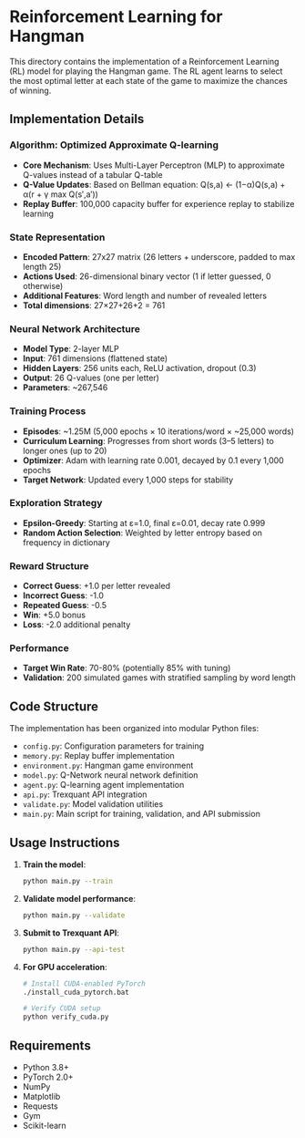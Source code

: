 # Reinforcement Learning for Hangman

This directory contains the implementation of a Reinforcement Learning (RL) model for playing the Hangman game. The RL agent learns to select the most optimal letter at each state of the game to maximize the chances of winning.

## Implementation Details

### Algorithm: Optimized Approximate Q-learning

- **Core Mechanism**: Uses Multi-Layer Perceptron (MLP) to approximate Q-values instead of a tabular Q-table
- **Q-Value Updates**: Based on Bellman equation: Q(s,a) ← (1−α)Q(s,a) + α(r + γ max Q(s′,a′))
- **Replay Buffer**: 100,000 capacity buffer for experience replay to stabilize learning

### State Representation

- **Encoded Pattern**: 27x27 matrix (26 letters + underscore, padded to max length 25)
- **Actions Used**: 26-dimensional binary vector (1 if letter guessed, 0 otherwise)
- **Additional Features**: Word length and number of revealed letters
- **Total dimensions**: 27×27+26+2 = 761

### Neural Network Architecture

- **Model Type**: 2-layer MLP
- **Input**: 761 dimensions (flattened state)
- **Hidden Layers**: 256 units each, ReLU activation, dropout (0.3)
- **Output**: 26 Q-values (one per letter)
- **Parameters**: ~267,546

### Training Process

- **Episodes**: ~1.25M (5,000 epochs × 10 iterations/word × ~25,000 words)
- **Curriculum Learning**: Progresses from short words (3–5 letters) to longer ones (up to 20)
- **Optimizer**: Adam with learning rate 0.001, decayed by 0.1 every 1,000 epochs
- **Target Network**: Updated every 1,000 steps for stability

### Exploration Strategy

- **Epsilon-Greedy**: Starting at ε=1.0, final ε=0.01, decay rate 0.999
- **Random Action Selection**: Weighted by letter entropy based on frequency in dictionary

### Reward Structure

- **Correct Guess**: +1.0 per letter revealed
- **Incorrect Guess**: -1.0
- **Repeated Guess**: -0.5
- **Win**: +5.0 bonus
- **Loss**: -2.0 additional penalty

### Performance

- **Target Win Rate**: 70-80% (potentially 85% with tuning)
- **Validation**: 200 simulated games with stratified sampling by word length

## Code Structure

The implementation has been organized into modular Python files:

- `config.py`: Configuration parameters for training
- `memory.py`: Replay buffer implementation
- `environment.py`: Hangman game environment
- `model.py`: Q-Network neural network definition
- `agent.py`: Q-learning agent implementation
- `api.py`: Trexquant API integration
- `validate.py`: Model validation utilities
- `main.py`: Main script for training, validation, and API submission

## Usage Instructions

1. **Train the model**:

   ```bash
   python main.py --train
   ```

2. **Validate model performance**:

   ```bash
   python main.py --validate
   ```

3. **Submit to Trexquant API**:

   ```bash
   python main.py --api-test
   ```

4. **For GPU acceleration**:

   ```bash
   # Install CUDA-enabled PyTorch
   ./install_cuda_pytorch.bat
   
   # Verify CUDA setup
   python verify_cuda.py
   ```

## Requirements

- Python 3.8+
- PyTorch 2.0+
- NumPy
- Matplotlib
- Requests
- Gym
- Scikit-learn
